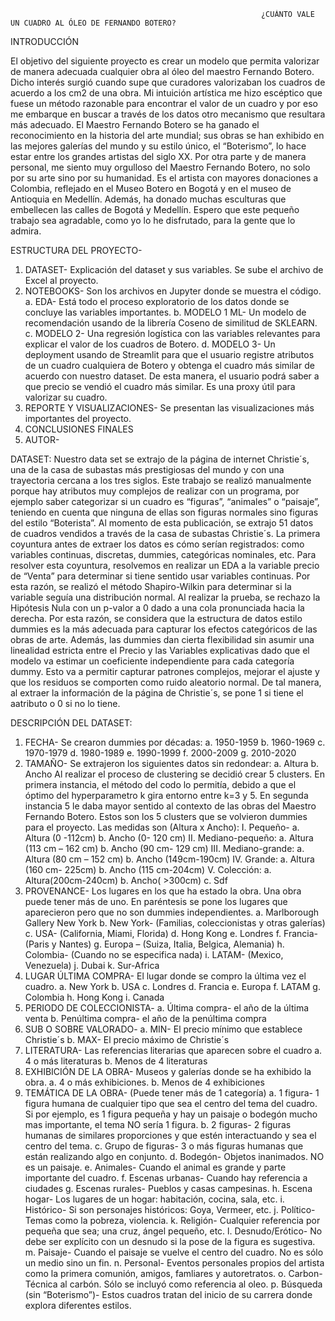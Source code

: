                                                             ¿CUÁNTO VALE UN CUADRO AL ÓLEO DE FERNANDO BOTERO?

INTRODUCCIÓN

El objetivo del siguiente proyecto es crear un modelo que permita valorizar de manera adecuada cualquier obra al óleo del maestro Fernando Botero.
Dicho interés surgió cuando supe que curadores valorizaban los cuadros de acuerdo a los cm2 de una obra. Mi intuición artística me hizo escéptico que fuese un método razonable para encontrar el valor de un cuadro y por eso me embarque en buscar a través de los datos otro mecanismo que resultara más adecuado. 
El Maestro Fernando Botero se ha ganado el reconocimiento en la historia del arte mundial; sus obras se han exhibido en las mejores galerías del mundo y su estilo único, el “Boterismo”, lo hace estar entre los grandes artistas del siglo XX.
Por otra parte y de manera personal, me siento muy orgulloso del Maestro Fernando Botero, no solo por su arte sino por su humanidad. Es el artista con mayores donaciones a Colombia, reflejado en el Museo Botero en Bogotá y en el museo de Antioquia en Medellín. Además, ha donado muchas esculturas que embellecen las calles de Bogotá y Medellín. Espero que este pequeño trabajo sea agradable, como yo lo he disfrutado, para la gente que lo admira.

ESTRUCTURA DEL PROYECTO-
1.	DATASET- Explicación del dataset y sus variables. Se sube el archivo de Excel al proyecto.
2.	NOTEBOOKS- Son los archivos en Jupyter donde se muestra el código.
a.	EDA- Está todo el proceso exploratorio de los datos donde se concluye las variables importantes.
b.	MODELO 1 ML- Un modelo de recomendación usando de la librería Coseno de similitud de SKLEARN.
c.	MODELO 2- Una regresión logística con las variables relevantes para explicar el valor de los cuadros de Botero.
d.	MODELO 3- Un deployment usando de Streamlit para que el usuario registre atributos de un cuadro cualquiera de Botero y obtenga el cuadro más similar de acuerdo con nuestro dataset. De esta manera, el usuario podrá saber a que precio se vendió el cuadro  más similar. Es una proxy útil para valorizar su cuadro.
3.	REPORTE Y VISUALIZACIONES- Se presentan las visualizaciones más importantes del proyecto.
4.	CONCLUSIONES FINALES
5.	AUTOR-


DATASET:
Nuestro data set se extrajo de la página de internet Christie´s, una de la casa de subastas más prestigiosas del mundo y con una trayectoria cercana a los tres siglos. Este trabajo se realizó manualmente porque hay atributos muy complejos de realizar con un programa, por ejemplo saber categorizar si un cuadro es “figuras”, “animales” o “paisaje”, teniendo en cuenta que ninguna de ellas son figuras normales sino figuras del estilo “Boterista”.  Al momento de esta publicación, se extrajo 51 datos de cuadros vendidos a través de la casa de subastas Christie´s.
La primera coyuntura antes de extraer los datos es cómo serían registrados: como variables continuas, discretas, dummies, categóricas nominales, etc. Para resolver esta coyuntura, resolvemos en realizar un EDA a la variable precio de “Venta” para determinar si tiene sentido usar variables continuas. Por esta razón, se realizó el método Shapiro-Wilkin para determinar si la variable seguía una distribución normal. Al realizar la prueba, se rechazo la Hipótesis Nula con un p-valor a 0 dado a una cola pronunciada hacia la derecha.  Por esta razón, se considera que la estructura de datos estilo dummies es la más adecuada para capturar los efectos categóricos de las obras de arte. Además, las dummies dan cierta flexibilidad sin asumir una linealidad estricta entre el Precio y las Variables explicativas dado que el modelo va estimar un coeficiente independiente para cada categoría dummy. Esto va a permitir capturar patrones complejos, mejorar el ajuste y que los residuos se comporten como ruido aleatorio normal. 
De tal manera, al extraer la información de la página de Christie´s, se pone 1 si tiene el aatributo o 0 si no lo tiene.

DESCRIPCIÓN DEL DATASET:
1.	FECHA- Se crearon dummies por décadas:
a.	1950-1959
b.	1960-1969
c.	1970-1979
d.	1980-1989
e.	1990-1999
f.	2000-2009
g.	2010-2020
2.	TAMAÑO- Se extrajeron los siguientes datos sin redondear:
a.	Altura
b.	Ancho
Al realizar el proceso de clustering se decidió crear 5 clusters. En primera instancia, el método del codo lo permitía, debido a que el óptimo del hyperparametro k gira entorno entre k=3 y 5. En segunda instancia 5 le daba mayor sentido al contexto de las obras del Maestro Fernando Botero. Estos son los 5 clusters que se volvieron dummies para el proyecto.
Las medidas son (Altura x Ancho):
I.	Pequeño-
a.	Altura (0 -112cm)
b.	Ancho (0- 120 cm)
II.	Mediano-pequeño:
a.	Altura (113 cm – 162 cm)
b.	Ancho (90 cm- 129 cm)
III.	Mediano-grande:
a.	Altura (80 cm – 152 cm)
b.	Ancho (149cm-190cm)
IV.	Grande:
a.	Altura (160 cm- 225cm)
b.	Ancho (115 cm-204cm)
V.	Colección:
a.	Altura(200cm-240cm)
b.	Ancho( >300cm)
c.	Sdf
3.	PROVENANCE- Los lugares en los que ha estado la obra. Una obra puede tener más de uno. En paréntesis se pone los lugares que aparecieron pero que no son dummies independientes.
a.	Marlborough Gallery New York
b.	New York- (Familias, coleccionistas y otras galerías)
c.	USA- (California, Miami, Florida)
d.	Hong Kong
e.	Londres
f.	Francia- (Paris y Nantes)
g.	Europa – (Suiza, Italia, Belgica, Alemania)
h.	Colombia- (Cuando no se especifica nada)
i.	LATAM- (Mexico, Venezuela)
j.	Dubai
k.	Sur-Africa
4.	LUGAR ÚLTIMA COMPRA- El lugar donde se compro la última vez el cuadro.
a.	New York
b.	USA
c.	Londres
d.	Francia
e.	Europa
f.	LATAM
g.	Colombia
h.	Hong Kong
i.	Canada
5.	PERIODO DE COLECCIONISTA-
a.	Última compra- el año de la última venta
b.	Penúltima compra- el año de la penúltima compra
6.	SUB O SOBRE VALORADO-
a.	MIN- El precio mínimo que establece Christie´s
b.	MAX- El precio máximo de Christie´s
7.	LITERATURA- Las referencias literarias que aparecen sobre el cuadro
a.	4 o más literaturas
b.	Menos de 4 literaturas
8.	EXHIBICIÓN DE LA OBRA- Museos y galerías donde se ha exhibido la obra.
a.	4 o más exhibiciones.
b.	Menos de 4 exhibiciones
9.	TEMÁTICA DE LA OBRA- (Puede tener más de 1 categoría)
a.	1 figura- 1 figura humana de cualquier tipo que sea el centro del tema del cuadro. Si por ejemplo, es 1 figura pequeña y hay un paisaje o bodegón mucho mas importante, el tema NO sería 1 figura.
b.	2 figuras- 2 figuras humanas de similares proporciones y que estén interactuando y sea el centro del tema.
c.	Grupo de figuras- 3 o más figuras humanas que están realizando algo en conjunto.
d.	Bodegón- Objetos inanimados. NO es un paisaje.
e.	Animales- Cuando el animal es grande y parte importante del cuadro.
f.	Escenas urbanas- Cuando hay referencia a ciudades
g.	Escenas rurales- Pueblos y casas campesinas.
h.	Escena hogar- Los lugares de un hogar: habitación, cocina, sala, etc.
i.	Histórico- Si son personajes históricos: Goya, Vermeer, etc.
j.	Político- Temas como la pobreza, violencia.
k.	Religión- Cualquier referencia por pequeña que sea; una cruz, ángel pequeño, etc.
l.	Desnudo/Erótico- No debe ser explícito con un desnudo si la pose de la figura es sugestiva.
m.	Paisaje- Cuando el paisaje se vuelve el centro del cuadro. No es sólo un medio sino un fin.
n.	Personal- Eventos personales propios del artista como la primera comunión, amigos, famliares y autoretratos.
o.	Carbon- Técnica al carbón. Sólo se incluyó como referencia al oleo.
p.	Búsqueda (sin “Boterismo”)- Estos cuadros tratan del inicio de su carrera donde explora diferentes estilos.
 
